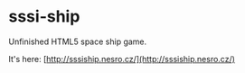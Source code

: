 sssi-ship
=========

Unfinished HTML5 space ship game.

It's here: [http://sssiship.nesro.cz/](http://sssiship.nesro.cz/)
